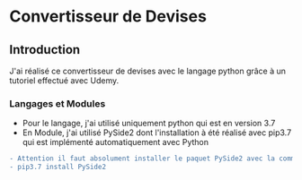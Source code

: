 # Convertisseur de Devises

## Introduction
J'ai réalisé ce convertisseur de devises avec le langage python grâce à un tutoriel effectué
avec Udemy.

### Langages et Modules
* Pour le langage, j'ai utilisé uniquement python qui est en version 3.7
* En Module, j'ai utilisé PySide2 dont l'installation à été réalisé avec pip3.7 qui est implémenté
automatiquement avec Python

```diff
- Attention il faut absolument installer le paquet PySide2 avec la commande suivante : 
- pip3.7 install PySide2
```

